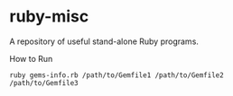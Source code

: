 # ruby-misc
A repository of useful stand-alone Ruby programs.

How to Run
~~~~~~~~~~
ruby gems-info.rb /path/to/Gemfile1 /path/to/Gemfile2 /path/to/Gemfile3
